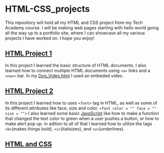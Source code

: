 # HTML-CSS_projects

This repository will hold all my HTML and CSS project from my Tech Academy course. I will be making web pages starting with hello world going all the way up to a portfolio site, where I can showcase all my various projects I have worked on. I hope you enjoy!

## [HTML Project 1](./Html_P1)

In this project I learned the basic structure of HTML documents. I also learned how to connect multiple HTML documents using `<a>` links and a `<nav>` bar. In my [Dog_Video.html](./Html_P1/HTML/Dog_Video.html) I used an embeded video.

## [HTML Project 2](./Basic_HTML_and_JavaScript_1)

In this project I learned how to uses `<font>` tag in HTML, as well as some of its different attributes like face, size and color. `<font color = "" face = "" size = "">`
I also learned some basic [JavaScript](./Basic_HTML_and_JavaScript_1/Basic_Javascript_1.js) like how to make a function that changed the text color to green when a user pushes a button, or how to make alert pop up. in adition to all of that I learned how to utilize the tags `<b>`(makes things bold), `<i>`(italisizes), and `<u>`(underlines).

## [HTML and CSS](./Basic_HTML_and_CSS)
